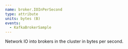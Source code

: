 ```yaml
---
name: broker.IOInPerSecond
type: attribute
units: bytes (B)
events:
  - KafkaBrokerSample
---
```


Network IO into brokers in the cluster in bytes per second.